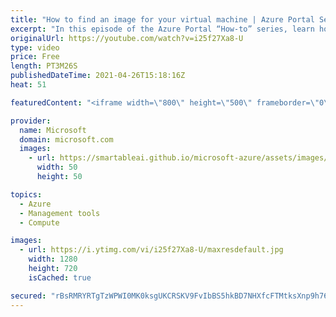 ```yaml
---
title: "How to find an image for your virtual machine | Azure Portal Series"
excerpt: "In this episode of the Azure Portal “How-to” series, learn how to easily find an image for your virtual machine with Microsoft Azure. We’ll show how to get started and how to easily find images you have recently deployed.     Try out these features in the Azure portal: https://portal.azure.com  Keep"
originalUrl: https://youtube.com/watch?v=i25f27Xa8-U
type: video
price: Free
length: PT3M26S
publishedDateTime: 2021-04-26T15:18:16Z
heat: 51

featuredContent: "<iframe width=\"800\" height=\"500\" frameborder=\"0\" src=\"https://www.youtube.com/embed/i25f27Xa8-U\" allow=\"accelerometer; autoplay; encrypted-media; gyroscope; picture-in-picture\" allowfullscreen></iframe>"

provider:
  name: Microsoft
  domain: microsoft.com
  images:
    - url: https://smartableai.github.io/microsoft-azure/assets/images/organizations/microsoft.com-50x50.jpg
      width: 50
      height: 50

topics:
  - Azure
  - Management tools
  - Compute

images:
  - url: https://i.ytimg.com/vi/i25f27Xa8-U/maxresdefault.jpg
    width: 1280
    height: 720
    isCached: true

secured: "rBsRMRYRTgTzWPWI0MK0ksgUKCRSKV9FvIbBS5hkBD7NHXfcFTMtksXnp9h76GvWFPAUsRYwiC3K9QQdl2lKiRKr6vLx7k5gBOuxhfgMOJKaNX2k4kMFrf3siTiQZF0bn6P4f/WHw05XR7ilZhuUZyJBqoVdCRbmR/ymPEnkIU1dRz9lJgGR4+a3sPWX4d9/H3/QnspDbqBD4JyzpuziBH74KQPEwEHfiebKlDQKTf80EXyshOZla7pd6IuT1yE+3dnOwb7uQ4Zgy2dk3QSYtZxb0LHzP9yTabmc6vRx2VqJWqHGQs5ZaJFwaXfCd2nZuuLRZhZWbBTveY+DWdnAe40Ow2Ws7/AJvKq1Ejq/7pANJR1rLF5i+CKBo40qUjCLbIRMBbkRr6PmfGt1NESavXU7zAen/owxU95q/37/PzQ=;N3/n5sru24OYZk9yJid27A=="
---
```


